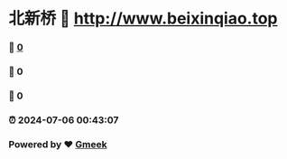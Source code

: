 # 北新桥 :link: http://www.beixinqiao.top 
### :page_facing_up: [0](http://www.beixinqiao.top/tag.html) 
### :speech_balloon: 0 
### :hibiscus: 0 
### :alarm_clock: 2024-07-06 00:43:07 
### Powered by :heart: [Gmeek](https://github.com/Meekdai/Gmeek)
